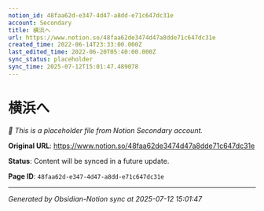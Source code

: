 ```yaml
---
notion_id: 48faa62d-e347-4d47-a8dd-e71c647dc31e
account: Secondary
title: 横浜へ
url: https://www.notion.so/48faa62de3474d47a8dde71c647dc31e
created_time: 2022-06-14T23:33:00.000Z
last_edited_time: 2022-06-20T05:40:00.000Z
sync_status: placeholder
sync_time: 2025-07-12T15:01:47.489078
---
```


# 横浜へ

*🔄 This is a placeholder file from Notion Secondary account.*

**Original URL**: https://www.notion.so/48faa62de3474d47a8dde71c647dc31e

**Status**: Content will be synced in a future update.

**Page ID**: `48faa62d-e347-4d47-a8dd-e71c647dc31e`

---

*Generated by Obsidian-Notion sync at 2025-07-12 15:01:47*
